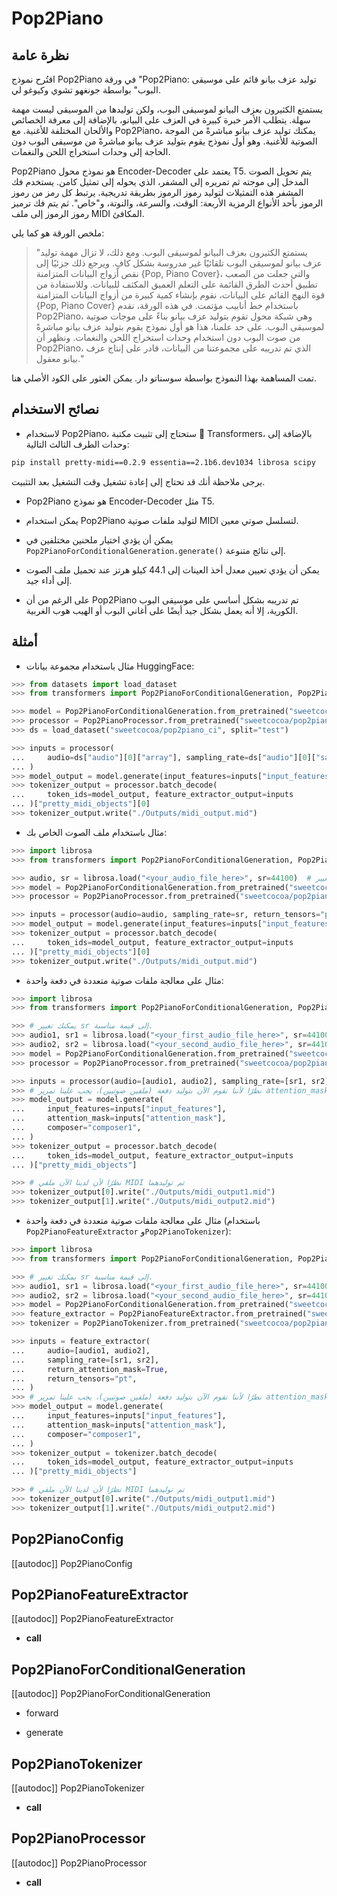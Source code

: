 # Pop2Piano

## نظرة عامة

اقتُرح نموذج Pop2Piano في ورقة "Pop2Piano: توليد عزف بيانو قائم على موسيقى البوب" بواسطة جونغهو تشوي وكيوغو لي.

يستمتع الكثيرون بعزف البيانو لموسيقى البوب، ولكن توليدها من الموسيقى ليست مهمة سهلة. يتطلب الأمر خبرة كبيرة في العزف على البيانو، بالإضافة إلى معرفة الخصائص والألحان المختلفة للأغنية. مع Pop2Piano، يمكنك توليد عزف بيانو مباشرةً من الموجة الصوتية للأغنية. وهو أول نموذج يقوم بتوليد عزف بيانو مباشرةً من موسيقى البوب دون الحاجة إلى وحدات استخراج اللحن والنغمات.

Pop2Piano هو نموذج محول Encoder-Decoder يعتمد على T5. يتم تحويل الصوت المدخل إلى موجته ثم تمريره إلى المشفر، الذي يحوله إلى تمثيل كامن. يستخدم فك المشفر هذه التمثيلات لتوليد رموز الرموز بطريقة تدريجية. يرتبط كل رمز من رموز الرموز بأحد الأنواع الرمزية الأربعة: الوقت، والسرعة، والنوتة، و"خاص". ثم يتم فك ترميز رموز الرموز إلى ملف MIDI المكافئ.

ملخص الورقة هو كما يلي:

> "يستمتع الكثيرون بعزف البيانو لموسيقى البوب. ومع ذلك، لا تزال مهمة توليد عزف بيانو لموسيقى البوب تلقائيًا غير مدروسة بشكل كافٍ. ويرجع ذلك جزئيًا إلى نقص أزواج البيانات المتزامنة {Pop, Piano Cover}، والتي جعلت من الصعب تطبيق أحدث الطرق القائمة على التعلم العميق المكثف للبيانات. وللاستفادة من قوة النهج القائم على البيانات، نقوم بإنشاء كمية كبيرة من أزواج البيانات المتزامنة {Pop, Piano Cover} باستخدام خط أنابيب مؤتمت. في هذه الورقة، نقدم Pop2Piano، وهي شبكة محول تقوم بتوليد عزف بيانو بناءً على موجات صوتية لموسيقى البوب. على حد علمنا، هذا هو أول نموذج يقوم بتوليد عزف بيانو مباشرةً من صوت البوب دون استخدام وحدات استخراج اللحن والنغمات. ونظهر أن Pop2Piano، الذي تم تدريبه على مجموعتنا من البيانات، قادر على إنتاج عزف بيانو معقول."

تمت المساهمة بهذا النموذج بواسطة سوسناتو دار. يمكن العثور على الكود الأصلي هنا.

## نصائح الاستخدام

- لاستخدام Pop2Piano، ستحتاج إلى تثبيت مكتبة 🤗 Transformers، بالإضافة إلى وحدات الطرف الثالث التالية:

```bash
pip install pretty-midi==0.2.9 essentia==2.1b6.dev1034 librosa scipy
```

يرجى ملاحظة أنك قد تحتاج إلى إعادة تشغيل وقت التشغيل بعد التثبيت.

- Pop2Piano هو نموذج Encoder-Decoder مثل T5.

- يمكن استخدام Pop2Piano لتوليد ملفات صوتية MIDI لتسلسل صوتي معين.

- يمكن أن يؤدي اختيار ملحنين مختلفين في `Pop2PianoForConditionalGeneration.generate()` إلى نتائج متنوعة.

- يمكن أن يؤدي تعيين معدل أخذ العينات إلى 44.1 كيلو هرتز عند تحميل ملف الصوت إلى أداء جيد.

- على الرغم من أن Pop2Piano تم تدريبه بشكل أساسي على موسيقى البوب الكورية، إلا أنه يعمل بشكل جيد أيضًا على أغاني البوب أو الهيب هوب الغربية.

## أمثلة

- مثال باستخدام مجموعة بيانات HuggingFace:

```python
>>> from datasets import load_dataset
>>> from transformers import Pop2PianoForConditionalGeneration, Pop2PianoProcessor

>>> model = Pop2PianoForConditionalGeneration.from_pretrained("sweetcocoa/pop2piano")
>>> processor = Pop2PianoProcessor.from_pretrained("sweetcocoa/pop2piano")
>>> ds = load_dataset("sweetcocoa/pop2piano_ci", split="test")

>>> inputs = processor(
...     audio=ds["audio"][0]["array"], sampling_rate=ds["audio"][0]["sampling_rate"], return_tensors="pt"
... )
>>> model_output = model.generate(input_features=inputs["input_features"], composer="composer1")
>>> tokenizer_output = processor.batch_decode(
...     token_ids=model_output, feature_extractor_output=inputs
... )["pretty_midi_objects"][0]
>>> tokenizer_output.write("./Outputs/midi_output.mid")
```

- مثال باستخدام ملف الصوت الخاص بك:

```python
>>> import librosa
>>> from transformers import Pop2PianoForConditionalGeneration, Pop2PianoProcessor

>>> audio, sr = librosa.load("<your_audio_file_here>", sr=44100)  # يمكنك تغيير sr إلى قيمة مناسبة.
>>> model = Pop2PianoForConditionalGeneration.from_pretrained("sweetcocoa/pop2piano")
>>> processor = Pop2PianoProcessor.from_pretrained("sweetcocoa/pop2piano")

>>> inputs = processor(audio=audio, sampling_rate=sr, return_tensors="pt")
>>> model_output = model.generate(input_features=inputs["input_features"], composer="composer1")
>>> tokenizer_output = processor.batch_decode(
...     token_ids=model_output, feature_extractor_output=inputs
... )["pretty_midi_objects"][0]
>>> tokenizer_output.write("./Outputs/midi_output.mid")
```

- مثال على معالجة ملفات صوتية متعددة في دفعة واحدة:

```python
>>> import librosa
>>> from transformers import Pop2PianoForConditionalGeneration, Pop2PianoProcessor

>>> # يمكنك تغيير sr إلى قيمة مناسبة.
>>> audio1, sr1 = librosa.load("<your_first_audio_file_here>", sr=44100)
>>> audio2, sr2 = librosa.load("<your_second_audio_file_here>", sr=44100)
>>> model = Pop2PianoForConditionalGeneration.from_pretrained("sweetcocoa/pop2piano")
>>> processor = Pop2PianoProcessor.from_pretrained("sweetcocoa/pop2piano")

>>> inputs = processor(audio=[audio1, audio2], sampling_rate=[sr1, sr2], return_attention_mask=True, return_tensors="pt")
>>> # نظرًا لأننا نقوم الآن بتوليد دفعة (ملفين صوتيين)، يجب علينا تمرير attention_mask
>>> model_output = model.generate(
...     input_features=inputs["input_features"],
...     attention_mask=inputs["attention_mask"],
...     composer="composer1",
... )
>>> tokenizer_output = processor.batch_decode(
...     token_ids=model_output, feature_extractor_output=inputs
... )["pretty_midi_objects"]

>>> # نظرًا لأن لدينا الآن ملفي MIDI تم توليدهما
>>> tokenizer_output[0].write("./Outputs/midi_output1.mid")
>>> tokenizer_output[1].write("./Outputs/midi_output2.mid")
```

- مثال على معالجة ملفات صوتية متعددة في دفعة واحدة (باستخدام `Pop2PianoFeatureExtractor` و`Pop2PianoTokenizer`):

```python
>>> import librosa
>>> from transformers import Pop2PianoForConditionalGeneration, Pop2PianoFeatureExtractor, Pop2PianoTokenizer

>>> # يمكنك تغيير sr إلى قيمة مناسبة.
>>> audio1, sr1 = librosa.load("<your_first_audio_file_here>", sr=44100)
>>> audio2, sr2 = librosa.load("<your_second_audio_file_here>", sr=44100)
>>> model = Pop2PianoForConditionalGeneration.from_pretrained("sweetcocoa/pop2piano")
>>> feature_extractor = Pop2PianoFeatureExtractor.from_pretrained("sweetcocoa/pop2piano")
>>> tokenizer = Pop2PianoTokenizer.from_pretrained("sweetcocoa/pop2piano")

>>> inputs = feature_extractor(
...     audio=[audio1, audio2],
...     sampling_rate=[sr1, sr2],
...     return_attention_mask=True,
...     return_tensors="pt",
... )
>>> # نظرًا لأننا نقوم الآن بتوليد دفعة (ملفين صوتيين)، يجب علينا تمرير attention_mask
>>> model_output = model.generate(
...     input_features=inputs["input_features"],
...     attention_mask=inputs["attention_mask"],
...     composer="composer1",
... )
>>> tokenizer_output = tokenizer.batch_decode(
...     token_ids=model_output, feature_extractor_output=inputs
... )["pretty_midi_objects"]

>>> # نظرًا لأن لدينا الآن ملفي MIDI تم توليدهما
>>> tokenizer_output[0].write("./Outputs/midi_output1.mid")
>>> tokenizer_output[1].write("./Outputs/midi_output2.mid")
```

## Pop2PianoConfig

[[autodoc]] Pop2PianoConfig

## Pop2PianoFeatureExtractor

[[autodoc]] Pop2PianoFeatureExtractor

- __call__

## Pop2PianoForConditionalGeneration

[[autodoc]] Pop2PianoForConditionalGeneration

- forward

- generate

## Pop2PianoTokenizer

[[autodoc]] Pop2PianoTokenizer

- __call__

## Pop2PianoProcessor

[[autodoc]] Pop2PianoProcessor

- __call__
